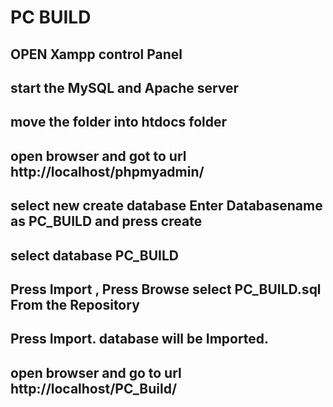 # PC BUILD

## OPEN Xampp control Panel
## start the MySQL and Apache server
## move the folder into htdocs folder
## open browser and got to url http://localhost/phpmyadmin/
## select new create database Enter Databasename as PC_BUILD and press create
## select database PC_BUILD 
## Press Import , Press Browse select PC_BUILD.sql From the Repository
## Press Import. database will be Imported.
## open browser and go to url http://localhost/PC_Build/
